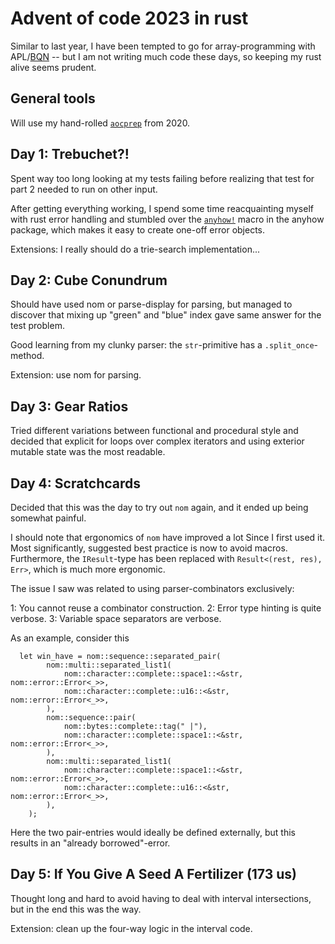 # Advent of code 2023 in rust

Similar to last year, I have been tempted to go for array-programming with APL/[BQN](https://mlochbaum.github.io/BQN/) -- but I am not writing much code these days, so keeping my rust alive seems prudent.

## General tools

Will use my hand-rolled [`aocprep`](https://github.com/Japanuspus/aocprep) from 2020.

## Day 1: Trebuchet?!

Spent way too long looking at my tests failing before realizing that test for part 2 needed to run on other input. 

After getting everything working, I spend some time reacquainting myself with rust error handling and stumbled over the [`anyhow!`](https://docs.rs/anyhow/latest/anyhow/#details) macro in the anyhow package, which makes it easy to create one-off error objects.

Extensions: I really should do a trie-search implementation...

## Day 2: Cube Conundrum 

Should have used nom or parse-display for parsing, but managed to discover that mixing up "green" and "blue" index gave same answer for the test problem.

Good learning from my clunky parser: the `str`-primitive has a `.split_once`-method.

Extension: use nom for parsing.

## Day 3: Gear Ratios

Tried different variations between functional and procedural style and decided that explicit for loops over complex iterators and using exterior mutable state was the most readable.

## Day 4: Scratchcards

Decided that this was the day to try out `nom` again, and it ended up being somewhat painful.

I should note that ergonomics of `nom` have improved a lot Since I first used it. Most significantly, suggested best practice is now to avoid macros. 
Furthermore, the `IResult`-type has been replaced with `Result<(rest, res), Err>`, which is much more ergonomic.

The issue I saw was related to using parser-combinators exclusively: 

1: You cannot reuse a combinator construction.
2: Error type hinting is quite verbose.
3: Variable space separators are verbose.

As an example, consider this

```
  let win_have = nom::sequence::separated_pair(
        nom::multi::separated_list1(
            nom::character::complete::space1::<&str, nom::error::Error<_>>,
            nom::character::complete::u16::<&str, nom::error::Error<_>>,
        ),
        nom::sequence::pair(
            nom::bytes::complete::tag(" |"),
            nom::character::complete::space1::<&str, nom::error::Error<_>>,
        ),
        nom::multi::separated_list1(
            nom::character::complete::space1::<&str, nom::error::Error<_>>,
            nom::character::complete::u16::<&str, nom::error::Error<_>>,
        ),
    );
```

Here the two pair-entries would ideally be defined externally, but this results in an "already borrowed"-error.

## Day 5: If You Give A Seed A Fertilizer (173 us)

Thought long and hard to avoid having to deal with interval intersections, but in the end this was the way.

Extension: clean up the four-way logic in the interval code.  
